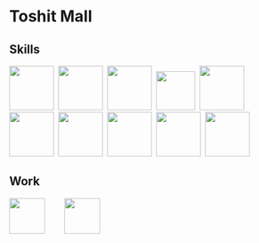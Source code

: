 # Toshit Mall

## Skills

<img src= "https://image.flaticon.com/icons/svg/888/888859.svg" width= "80px" height= "80px" />&nbsp;
<img src= "https://image.flaticon.com/icons/svg/888/888847.svg" width= "80px" height= "80px" />&nbsp;
<img src= "https://cdn.worldvectorlogo.com/logos/sass-1.svg" width= "auto" height= "80px" />&nbsp;
<img src= "https://image.flaticon.com/icons/svg/1199/1199124.svg" width= "70px" height= "70px" />&nbsp;
<img src= "https://www.fullstacklabs.co/img/referral/Technologies/tech_react.png" width= "80px" height= "80px" />&nbsp;
<img src= "https://cdn.iconscout.com/icon/free/png-256/vuejs-1175052.png" width= "80px" height= "80px" />&nbsp;
<img src= "https://citywebconsultants.co.uk/sites/default/files/inline-images/nodejs.png" width= "80px" height= "80px" />&nbsp;
<img src= "https://toppng.com/uploads/preview/9kib-354x415-unnamed-mongodb-logo-sv-11562860723mgempnmrq3.png" width= "80px" height= "80px" />&nbsp;
<img src= "https://www.tekkiwebsolutions.com/wp-content/uploads/2017/03/express-design.png" width= "auto" height= "80px" />&nbsp;
<img src= "https://image.flaticon.com/icons/svg/226/226777.svg" width= "80px" height= "80px" />&nbsp;


## Work

<a href= "https://webd-t31.github.io/aim/" target= "_blank" style= "text-decoration:none;color:black;">
<img src= "https://4vector.com/i/free-vector-crosshairs-clip-art_105823_Crosshairs_clip_art_medium.png" width= 64 height= 64 />
</a>
&nbsp;&nbsp;&nbsp;&nbsp;&nbsp;&nbsp;&nbsp;
<a href= "https://webd-t31.github.io/logo-turtle/" target= "_blank" style= "text-decoration:none;color:black;">
<img src= "https://i.pinimg.com/originals/ec/4f/2a/ec4f2a00e1b6aaae72ab0172f79f6e37.png" width= 64 />
